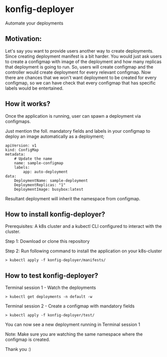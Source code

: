 # konfig-deployer

Automate your deployments

## Motivation: 

Let's say you want to provide users another way to create deployments. Since creating deployment manifest is a bit harder. You would just ask users to create a configmap with image of the deployment and how many replicas that deployment is going to run. So, users will create configmap and the controller would create deployment for every relevant configmap. Now there are chances that we won't want deployment to be created for every configmap, so we can have check that every configmap that has specific labels would be entertained.

## How it works?

Once the application is running, user can spawn a deployment via configmaps.

Just mention the foll. mandatory fields and labels in your configmap to deploy an image automatically as a deployment;
``` {.sourceCode .bash}
apiVersion: v1
kind: ConfigMap
metadata:
    # Update the name
    name: sample-configmap
    labels: 
        app: auto-deployment
data: 
    DeploymentName: sample-deployment
    DeploymentReplicas: "1"
    DeploymentImage: busybox:latest
```
Resultant deployment will inherit the namespace from configmap.

## How to install konfig-deployer?

Prerequisites: A k8s cluster and a kubectl CLI configured to interact with the cluster.

Step 1: Download or clone this repository

Step 2: Run following command to install the application on your k8s-cluster

``` {.sourceCode .bash}
> kubectl apply -f konfig-deployer/manifests/
```

## How to test konfig-deployer?

Terminal session 1 - Watch the deployments

``` {.sourceCode .bash}
> kubectl get deployments -n default -w
```

Terminal session 2 - Create a configmap with mandatory fields

``` {.sourceCode .bash}
> kubectl apply -f konfig-deployer/test/
```
You can now see a new deployment running in Terminal session 1

Note: Make sure you are watching the same namespace where the configmap is created.

Thank you :)
